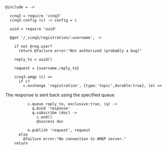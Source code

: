     @include = ->

      ccnq3 = require 'ccnq3'
      ccnq3.config (c) -> config = c

      uuid = require 'uuid'

      @get '/_ccnq3/registration/:username', ->

        if not @req.user?
          return @failure error:"Not authorized (probably a bug)"

        reply_to = uuid()

        request = {username,reply_to}

        ccnq3.amqp (c) =>
          if c?
            c.exchange 'registration', {type:'topic',durable:true}, (e) =>

The response is sent back using the specified queue.

              c.queue reply_to, exclusive:true, (q) ->
                q.bind 'response'
                q.subscribe (doc) ->
                  c.end()
                  @success doc

              e.publish 'request', request
          else
            @failure error:"No connection to AMQP server."
        return
